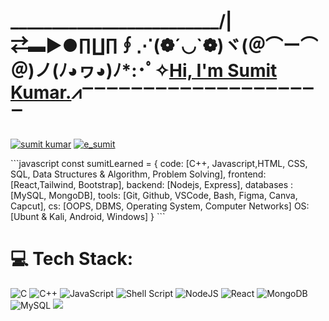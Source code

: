 # _________________________/|⇄▬▶●∏∐∏∮⋰(❁´◡`❁)ヾ(＠⌒ー⌒＠)ノ(ﾉ◕ヮ◕)ﾉ*:･ﾟ✧<u>Hi, I'm Sumit Kumar.</u>⩘ꣻꣻꣻꣻꣻꣻꣻꣻꣻꣻꣻꣻꣻꣻꣻꣻꣻꣻꣻꣻ
<p align="left">
<a href="https://www.linkedin.com/in/e-sumit/" target="blank"><img align="center" src="https://img.shields.io/badge/linkedin-%230077B5.svg?style=for-the-badge&logo=linkedin&logoColor=white" alt="sumit kumar" /></a>
<a href="https://leetcode.com/e_sumit" target="blank"><img align="center" src="https://img.shields.io/badge/LeetCode-000000?style=for-the-badge&logo=LeetCode&logoColor=#d16c06" alt="e_sumit" /></a>
</p>
```javascript
const sumitLearned = {
  code: [C++, Javascript,HTML, CSS, SQL, Data Structures & Algorithm, Problem Solving],
  frontend: [React,Tailwind, Bootstrap],
  backend: [Nodejs, Express],
  databases : [MySQL, MongoDB],
  tools: [Git, Github, VSCode, Bash, Figma, Canva, Capcut],
  cs: [OOPS, DBMS, Operating System, Computer Networks]
  OS: [Ubunt & Kali, Android, Windows]
}
```

# 💻 Tech Stack:
![C](https://img.shields.io/badge/c-%2300599C.svg?style=for-the-badge&logo=c&logoColor=white) 
![C++](https://img.shields.io/badge/c++-%2300599C.svg?style=for-the-badge&logo=c%2B%2B&logoColor=white) 
![JavaScript](https://img.shields.io/badge/javascript-%23323330.svg?style=for-the-badge&logo=javascript&logoColor=%23F7DF1E) 
![Shell Script](https://img.shields.io/badge/shell_script-%23121011.svg?style=for-the-badge&logo=gnu-bash&logoColor=white) 
![NodeJS](https://img.shields.io/badge/node.js-6DA55F?style=for-the-badge&logo=node.js&logoColor=white) 
![React](https://img.shields.io/badge/react-%2320232a.svg?style=for-the-badge&logo=react&logoColor=%2361DAFB) 
![MongoDB](https://img.shields.io/badge/MongoDB-%234ea94b.svg?style=for-the-badge&logo=mongodb&logoColor=white) 
![MySQL](https://img.shields.io/badge/mysql-4479A1.svg?style=for-the-badge&logo=mysql&logoColor=white) 
![](https://github-readme-stats.vercel.app/api/top-langs/?username=eesumit&theme=dark&hide_border=false&include_all_commits=false&count_private=false&layout=compact)
